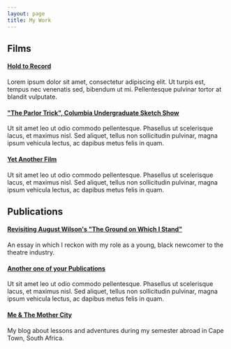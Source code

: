 ```yaml
---
layout: page
title: My Work
---
```


## Films

#### [Hold to Record](https://example.com)
Lorem ipsum dolor sit amet, consectetur adipiscing elit. Ut turpis est, tempus nec venenatis sed, bibendum ut mi. Pellentesque pulvinar tortor at blandit vulputate. 

#### ["The Parlor Trick", Columbia Undergraduate Sketch Show](https://example.com)
Ut sit amet leo ut odio commodo pellentesque. Phasellus ut scelerisque lacus, et maximus nisl. Sed aliquet, tellus non sollicitudin pulvinar, magna ipsum vehicula lectus, ac dapibus metus felis in quam.

#### [Yet Another Film](https://example.com)
Ut sit amet leo ut odio commodo pellentesque. Phasellus ut scelerisque lacus, et maximus nisl. Sed aliquet, tellus non sollicitudin pulvinar, magna ipsum vehicula lectus, ac dapibus metus felis in quam.

## Publications

#### [Revisiting August Wilson's "The Ground on Which I Stand"](https://playco.org/revisitingaugustwilson/)
An essay in which I reckon with my role as a young, black newcomer to the theatre industry.

#### [Another one of your Publications](https://example.com)
Ut sit amet leo ut odio commodo pellentesque. Phasellus ut scelerisque lacus, et maximus nisl. Sed aliquet, tellus non sollicitudin pulvinar, magna ipsum vehicula lectus, ac dapibus metus felis in quam.

#### [Me & The Mother City](https://alaro18.wixsite.com)
My blog about lessons and adventures during my semester abroad in Cape Town, South Africa.